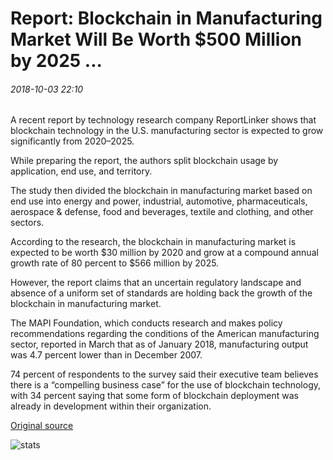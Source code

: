 # Report: Blockchain in Manufacturing Market Will Be Worth $500 Million by 2025 ...

###### 2018-10-03 22:10

A recent report by technology research company ReportLinker shows that blockchain technology in the U.S. manufacturing sector is expected to grow significantly from 2020–2025.

While preparing the report, the authors split blockchain usage by application, end use, and territory.

The study then divided the blockchain in manufacturing market based on end use into energy and power, industrial, automotive, pharmaceuticals, aerospace & defense, food and beverages, textile and clothing, and other sectors.

According to the research, the blockchain in manufacturing market is expected to be worth $30 million by 2020 and grow at a compound annual growth rate of 80 percent to $566 million by 2025.

However, the report claims that an uncertain regulatory landscape and absence of a uniform set of standards are holding back the growth of the blockchain in manufacturing market.

The MAPI Foundation, which conducts research and makes policy recommendations regarding the conditions of the American manufacturing sector, reported in March that as of January 2018, manufacturing output was 4.7 percent lower than in December 2007.

74 percent of respondents to the survey said their executive team believes there is a “compelling business case” for the use of blockchain technology, with 34 percent saying that some form of blockchain deployment was already in development within their organization.

[Original source](https://cointelegraph.com/news/report-blockchain-in-manufacturing-market-will-be-worth-500-million-by-2025)

![stats](https://c.statcounter.com/11760860/0/a89fa40b/1/ "stats")